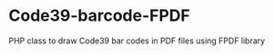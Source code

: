 Code39-barcode-FPDF
===================

PHP class to draw Code39 bar codes in PDF files using FPDF library
